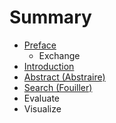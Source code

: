 # Summary

* [Preface](README.md)
   * Exchange
* [Introduction](Introduction.md)
* [Abstract (Abstraire)](abstract.md)
* [Search (Fouiller)](search_fouiller.md)
* Evaluate
* Visualize

